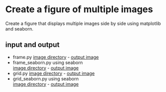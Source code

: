 # Create a figure of multiple images
Create a figure that displays multiple images side by side using matplotlib and seaborn.

## input and output
- frame.py
    [image directory](https://github.com/yuzu-ginger/create_grid_img/tree/main/cat_frames_img) - [output image](https://github.com/yuzu-ginger/create_grid_img/blob/main/result/frames.jpg)
- frame_seaborn.py
    using seaborn<br>
    [image directory](https://github.com/yuzu-ginger/create_grid_img/tree/main/cat_frames_img) - [output image](https://github.com/yuzu-ginger/create_grid_img/blob/main/result/frames_seaborn.jpg)
- grid.py
    [image directory](https://github.com/yuzu-ginger/create_grid_img/tree/main/img) - [output image](https://github.com/yuzu-ginger/create_grid_img/blob/main/result/odd.jpg)
- grid_seaborn.py
    using seaborn<br>
    [image directory](https://github.com/yuzu-ginger/create_grid_img/tree/main/img) - [output image](https://github.com/yuzu-ginger/create_grid_img/blob/main/result/odd_seaborn.jpg)
